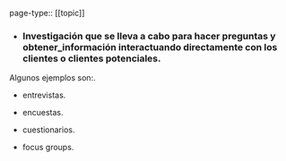 page-type:: [[topic]]
- ### Investigación que se lleva a cabo para hacer preguntas y obtener_información interactuando directamente con los clientes o clientes potenciales.

Algunos ejemplos son:.

- entrevistas.

- encuestas.

- cuestionarios.

- focus groups.



